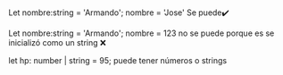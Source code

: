 
Let nombre:string = 'Armando';
nombre = 'Jose'
Se puede✔️

Let nombre:string = 'Armando';
nombre = 123
no se puede porque es se inicializó como un string ❌

let hp: number | string = 95;
puede tener números o strings